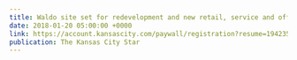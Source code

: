 ```yaml
---
title: Waldo site set for redevelopment and new retail, service and office tenants
date: 2018-01-20 05:00:00 +0000
link: https://account.kansascity.com/paywall/registration?resume=194235129
publication: The Kansas City Star
---
```

